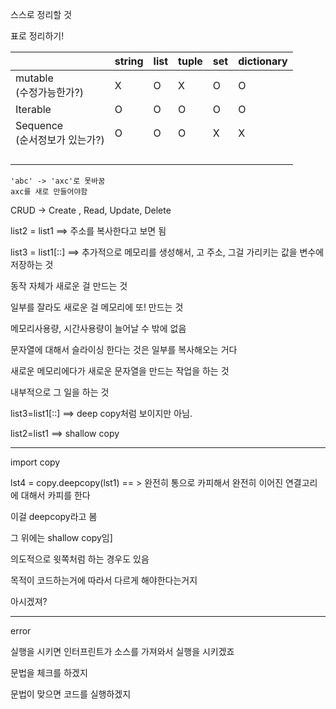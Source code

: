 스스로 정리할 것

표로 정리하기!

|                                    | string | list | tuple | set  | dictionary |
| ---------------------------------- | ------ | ---- | ----- | ---- | ---------- |
| mutable<br />(수정가능한가?)       | X      | O    | X     | O    | O          |
| Iterable                           | O      | O    | O     | O    | O          |
| Sequence<br />(순서정보가 있는가?) | O      | O    | O     | X    | X          |
|                                    |        |      |       |      |            |
|                                    |        |      |       |      |            |
|                                    |        |      |       |      |            |
|                                    |        |      |       |      |            |

```
'abc' -> 'axc'로 못바꿈
axc를 새로 만들어야함
```

CRUD -> Create , Read, Update, Delete

list2 = list1 ==> 주소를 복사한다고 보면 됨

list3 = list1[::] ==> 추가적으로 메모리를 생성해서, 고 주소, 그걸 가리키는 값을 변수에 저장하는 것

동작 자체가 새로운 걸 만드는 것

일부를 잘라도 새로운 걸 메모리에 또! 만드는 것

메모리사용량, 시간사용량이 늘어날 수 밖에 없음



문자열에 대해서 슬라이싱 한다는 것은 일부를 복사해오는 거다

새로운 메모리에다가 새로운 문자열을 만드는 작업을 하는 것

내부적으로 그 일을 하는 것

 list3=list1[::] ==> deep  copy처럼 보이지만 아님.

list2=list1 ==> shallow copy

-------------------------------------------------------------------------------------------

import copy

lst4 = copy.deepcopy(lst1) == > 완전히 통으로 카피해서 완전히 이어진 연결고리에 대해서 카피를 한다

이걸 deepcopy라고 봄

그 위에는 shallow copy임]

의도적으로 윗쪽처럼 하는 경우도 있음

목적이 코드하는거에 따라서 다르게 해야한다는거지

아시겠져?

---

error

실행을 시키면 인터프린트가 소스를 가져와서 실행을 시키겠죠

문법을 체크를 하겠지

문법이 맞으면 코드를 실행하겠지